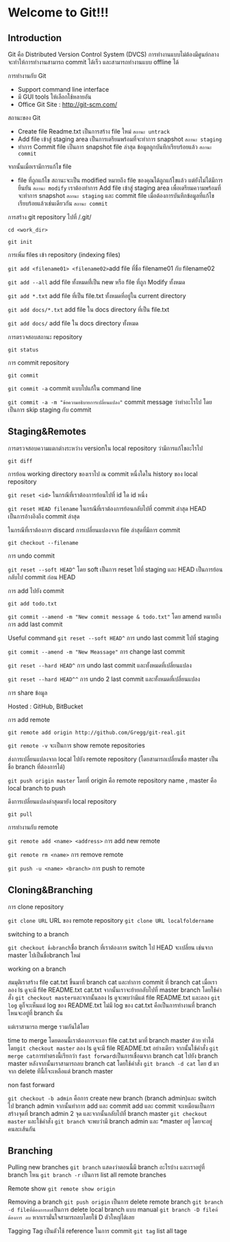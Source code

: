 Welcome to Git!!!
===================

## **Introduction**

Git คือ Distributed Version Control System (DVCS) การทำงานแบบไม่ต้องมีศูนย์กลาง จะทำให้การทำงานสามารถ commit ได้เร็ว และสามารถทำงานแบบ offline ได้

การทำงานกับ Git 
- Support command line interface
- มี GUI tools ให้เลือกใช้หลายอัน
- Office Git Site : http://git-scm.com/

สถานะของ Git
- Create file Readme.txt เป็นการสร้าง file ใหม่  `สถานะ untrack`
- Add file เข้าสู่ staging area เป็นการเตรียมพร้อมที่จะทำการ snapshot  `สถานะ staging`
- ทำการ Commit file เป็นการ snapshot file ล่าสุด ข้อมูลถูกบันทึกเรียบร้อยแล้ว  `สถานะ commit`

จากนั้นเมื่อเรามีการแก้ไข file 
- file ที่ถูกแก้ไข สถานะจะเป็น  modified หมายถึง file ของคุณได้ถูกแก้ไขแล้ว แต่ยังไม่ได้มีการยืนยัน `สถานะ modify`
เราต้องทำการ Add file เข้าสู่ staging area เพื่อเตรียมความพร้อมที่จะทำการ snapshot `สถานะ staging` และ commit file เมื่อต้องการบันทึกข้อมูลที่แก้ไขเรียบร้อยแล้วเช่นเดียวกัน `สถานะ commit`

การสร้าง git repository ไปที่ <workdir>/.git/

`cd <work_dir>`

`git init`

การเพิ่ม files เข้า repository (indexing files)

`git add <filename01> <filename02>`add file ที่ชื่อ filename01 กับ filename02

`git add --all` add file ทั้งหมดที่่เป็น new หรือ file ที่ถูก Modify ทั้งหมด

`git add *.txt` add file ที่เป็น file.txt ทั้งหมดที่อยู่ใน current directory

`git add docs/*.txt` add file ใน docs directory ที่เป็น file.txt

`git add docs/`  add file ใน docs directory ทั้งหมด

การตรวจสอบสถานะ repository

`git status`

การ commit repository

`git commit`

`git commit -a` commit แบบไปแก้ใน command line

`git commit -a -m "ข้อความอธิบายการเปลี่ยนแปลง"` commit message ว่าทำอะไรไป โดยเป็นการ skip staging กับ commit


## **Staging&Remotes**

การตรวจสอบความแตกต่างระหว่าง versionใน local repository ว่ามีการแก้ไขอะไรไป

`git diff` 

การย้อน working directory ของเราไป ณ commit หนี่งใดใน history ของ local repository

`git reset <id>` ในกรณีที่เราต้องการย้อนไปที่ id ใด id หนึ่ง

`git reset HEAD filename` ในกรณีที่เราต้องการย้อนกลับไปที่ commit ล่าสุด HEAD เป็นการอ้างอิงถึง commit ล่าสุด

ในกรณีที่เราต้องการ discard การเปลี่ยนแปลงจาก file ล่าสุดที่มีการ commit

`git checkout --filename`

การ undo commit

`git reset --soft HEAD^` โดย soft เป็นการ reset ไปที่ staging และ HEAD เป็นการย้อนกลับไป commit ก่อน HEAD

การ add ไปยัง commit

`git add todo.txt`

`git commit --amend -m "New commit message & todo.txt"` โดย amend หมายถึงการ add last commit

Useful command
`git reset --soft HEAD^`  การ undo last commit ไปที่ staging

`git commit --amend -m "New Meassage"` การ change last commit

`git reset --hard HEAD^` การ undo last commit และทั้งหมดที่เปลี่ยนแปลง

`git reset --hard HEAD^^` การ undo 2 last commit และทั้งหมดที่เปลี่ยนแปลง

การ share ข้อมูล

Hosted : GitHub, BitBucket

การ add remote

`git remote add origin http://github.com/Gregg/git-real.git` 

`git remote -v` จะเป็นการ show remote repositories

ส่งการเปลี่ยนแปลงจาก local ไปยัง remote repository (โดยสามารถเปลี่ยนชื่อ master เป็นชื่อ branch ที่ต้องการได้)

`git push origin master` โดยที่ origin คือ remote repository name , master คือ local branch to push

ดึงการเปลี่ยนแปลงล่าสุดมายัง local repository

`git pull`

การทำงานกับ remote

`git remote add <name> <address>` การ add new remote

`git remote rm <name>` การ remove remote

`git push -u <name> <branch>` การ push to remote

## **Cloning&Branching**

การ clone repository

`git clone URL` URL ของ remote repository
`git clone URL localfoldername`

switching to a branch

`git checkout ชื่อbranch`ชื่อ branch ที่เราต้องการ switch ไป HEAD จะเปลี่ยน เช่นจาก master ไปเป็นชื่อbranch ใหม่

working on a branch

  สมมุติเราสร้าง file cat.txt ขึ้นมาที่ branch cat และทำการ commit ที่ branch cat เมื่อเราลอง ls ดูจะมี file README.txt cat.txt
จากนั้นเราจะย้ายกลับไปที่ master branch โดยใช้คำสั่ง `git checkout master`และจากนั้นลอง ls ดูจะพบว่ามีแต่ file README.txt
และลอง `git log` ดูก็จะเห็นแต่ log ของ README.txt ไม่มี log ของ cat.txt คือเป็นการทำงานที่ branch ไหนจะอยู่ที่ branch นั้น

แต่เราสามารถ merge รวมกันได้โดย

time to merge
โดยตอนนี้เราต้องการจะเอา file cat.txt มาที่ branch master ด้วย
ทำได้โดย`git checkout master` ลอง ls ดูจะมี file README.txt อย่างเดียว
จากนั้นใช้คำสั่ง `git merge cat`การทำตรงนี้เรียกว่า `fast forward`เป็นการเชื่อมจาก branch cat ไปยัง branch master
หลังจากนั้นเราสามารถลบ branch cat โดยใช้คำสั่ง `git branch -d cat` โดย d มาจาก delete ทีนี้ก็จะเหลือแต่ branch master

non fast forward 

`git checkout -b admin` คือการ create new branch (branch admin)และ switch ไป branch admin
จากนั้นทำการ add และ commit add และ commit จะเหมือนเป็นการสร้างจุดที่ branch admin 2 จุด
และจากนั้นกลับไปที่ branch master `git checkout master` และใช้คำสั่ง `git branch` จะพบว่ามี 
branch admin และ *master อยู่  โดยจะอยู่คนละเส้นกัน

## **Branching**

Pulling new branches
`git branch` แสดงว่าตอนนี้มี branch อะไรบ้าง และเราอยู่ที่ branch ไหน
`git branch -r` เป็นการ list all remote branches

Remote show
`git remote show origin` 

Removing a branch
`git push origin` เป็นการ delete remote branch
`git branch -d fileที่ต้องการลบ`เป็นการ delete local branch แบบ manual
`git branch -D fileที่ต้องการ ลบ` หากเรามั่นใจสามารถลบโดยใช้ D ตัวใหญ่ได้เลย

Tagging
Tag เป็นตัวใช้ reference ในการ commit 
`git tag` list all tage




